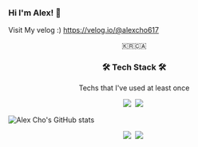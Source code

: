 ### Hi I'm Alex! 👋
Visit My velog :)
https://velog.io/@alexcho617


<p align="center">
🇰🇷🇨🇦
</p>

<h3 align="center">🛠 Tech Stack 🛠</h3>


<p align="center"> Techs that I've used at least once </p>

<p align="center">
  <img src="https://img.shields.io/badge/Swift-3766AB?style=flat-square&logo=Swift&logoColor=white"/></a>&nbsp 
  <img src="https://img.shields.io/badge/Flutter-007396?style=flat-square&logo=Flutter&logoColor=white"/></a>&nbsp 
</p>

![Alex Cho's GitHub stats](https://github-readme-stats.vercel.app/api?username=alexcho617&show_icons=true&theme=swift)


<p align="center">
  <a href="https://velog.io/@alexcho617"><img src="https://img.shields.io/badge/Tech%20Blog-11B48A?style=flat-square&logo=Vimeo&logoColor=white&link=https://velog.io/@alexcho617"/></a>&nbsp
  <a href="https://www.instagram.com/itssungjin/"><img src="https://img.shields.io/badge/Instagram-E4405F?style=flat-square&logo=Instagram&logoColor=white&link=https://www.instagram.com/itssungjin/"/></a>&nbsp
</p>
